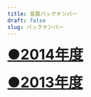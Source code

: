 ```yaml
---
title: 音展バックナンバー
draft: false
slug: バックナンバー
---
```


<div onclick="obj=document.getElementById('open').style; obj.display=(obj.display=='none')?'block':'none';">
  <a style="cursor:pointer;"><font size="6"><u><b>●2014年度</b></u></font></a>
</div>
<div id="open" style="display:none;clear:both;">

  <br><a href="/pdf/14/top.pdf">・表紙</a>
  <br><br><a href="/pdf/14/schoolview.pdf">・校内疑似体験</a>
  <br><br><a href="/pdf/14/wilber.pdf">・ウィルバーフォース振り子</a>
  <br><br><a href="/pdf/14/tv.pdf">・テレビ石</a>
  <br><br><a href="/pdf/14/effect.pdf">・ギターエフェクターの作成(↓紹介PV)</a>
  <br><br><a href="/pdf/14/moze.pdf">・モーゼ効果と反磁性</a>
  <br><br><a href="/pdf/14/net.pdf">・ネット社会の安全性について</a>
  <br><br><a href="/pdf/14/black.pdf">・ブラックウォールと偏光板</a>
  <br><br><a href="/pdf/14/kikai.pdf">・機械と話せる日は来るのか</a>
  <br><br><a href="/pdf/14/ship.pdf">・船、橋、卵</a>
  <br><br><a href="/pdf/14/mycom.pdf">・マイコンボードとブレッドボードによる小学生でもできる簡単超多機能機械製作</a>
  <br><br><a href="/pdf/14/back.pdf">・あとがき</a>
  <br>
  <br>

  <div class="movie-wrap">
    <iframe width="854" height="480" src="https://www.youtube.com/embed/-7mifO-sgNA" frameborder="0" allow="autoplay; encrypted-media" allowfullscreen></iframe>
  </div>
  <br>

</div>
<br>




<div onclick="obj=document.getElementById('open2').style; obj.display=(obj.display=='none')?'block':'none';">
  <a style="cursor:pointer;"><font size="6"><u><b>●2013年度</b></u></font></a>
</div>
<div id="open2" style="display:none;clear:both;">

  <br><a href="/pdf/13/eatbite.pdf">・EAT&BITE</a>
  <br><br><a href="http://www.freem.ne.jp/win/game/5616"target="_blank">・EAT&BITE(ゲーム本体)をDL</a>
  <br><br><a href="/pdf/13/yama.pdf">・カオス理論(Chaos theory)</a>
  <br><br><a href="/pdf/13/sato.pdf">・データ圧縮について</a>
  <br><br><a href="/pdf/13/bunko.pdf">・製作費０円！お手軽分光器</a>
  <br><br><a href="/pdf/13/sunadokei.pdf">・水の中の砂時計</a>
  <br><br><a href="/pdf/13/tatumaki.pdf">・竜巻発生装置</a>
  </div>
  <br><br>

</div>
